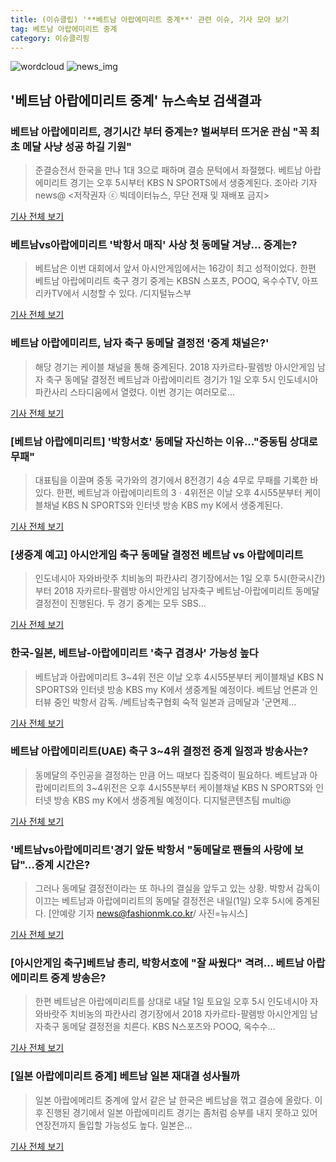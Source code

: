 ```yaml
---
title: (이슈클립) '**베트남 아랍에미리트 중계**' 관련 이슈, 기사 모아 보기
tag: 베트남 아랍에미리트 중계
category: 이슈클리핑
---
```

![wordcloud](https://s3.ap-northeast-2.amazonaws.com/lyrics101-wordcloud/2018-09-01-1535789642.png)
![news_img](https://user-images.githubusercontent.com/42597476/44507050-1206f400-a6e4-11e8-8d98-7ffbfebb353f.png)
## **'**베트남 아랍에미리트 중계**'** 뉴스속보 검색결과
### 베트남 아랍에미리트, 경기시간 부터 중계는? 벌써부터 뜨거운 관심 "꼭 최초 메달 사냥 성공 하길 기원"

>준결승전서 한국을 만나 1대 3으로 패하며 결승 문턱에서 좌절했다. 베트남 아랍에미리트 경기는 오후 5시부터 KBS N SPORTS에서 생중계된다. 조아라 기자 news@ <저작권자 ⓒ 빅데이터뉴스, 무단 전재 및 재배포 금지>

<a href="http://www.thebigdata.co.kr/view.php?ud=201809011607494286c2f6b121bc_23" target="_blank">기사 전체 보기</a>

### 베트남vs아랍에미리트 '박항서 매직' 사상 첫 동메달 겨냥… 중계는?

>베트남은 이번 대회에서 앞서 아시안게임에서는 16강이 최고 성적이었다. 한편 베트남 아랍에미리트 축구 경기 중계는 KBSN 스포츠, POOQ, 옥수수TV, 아프리카TV에서 시청할 수 있다. /디지털뉴스부

<a href="http://www.kyeongin.com/main/view.php?key=20180901001649179" target="_blank">기사 전체 보기</a>

### 베트남 아랍에미리트, 남자 축구 동메달 결정전 '중계 채널은?'

>해당 경기는 케이블 채널을 통해 중계된다. 2018 자카르타-팔렘방 아시안게임 남자 축구 동메달 결정전 베트남과 아랍에미리트 경기가 1일 오후 5시 인도네시아 파칸사리 스타디움에서 열렸다. 이번 경기는 여러모로...

<a href="http://tvdaily.asiae.co.kr/read.php3?aid=15357890621390959002" target="_blank">기사 전체 보기</a>

### [베트남 아랍에미리트] '박항서호' 동메달 자신하는 이유..."중동팀 상대로 무패"

>대표팀을 이끌며 중동 국가와의 경기에서 8전경기 4승 4무로 무패를 기록한 바 있다. 한편, 베트남과 아랍에미리트의 3ㆍ4위전은 이날 오후 4시55분부터 케이블채널 KBS N SPORTS와 인터넷 방송 KBS my K에서 생중계된다.

<a href="http://www.namdonews.com/news/articleView.html?idxno=488441" target="_blank">기사 전체 보기</a>

### [생중계 예고] 아시안게임 축구 동메달 결정전 베트남 vs 아랍에미리트

>인도네시아 자와바랏주 치비농의 파칸사리 경기장에서는 1일 오후 5시(한국시간)부터 2018 자카르타-팔렘방 아시안게임 남자축구 베트남-아랍에미리트 동메달 결정전이 진행된다.   두 경기 중계는 모두 SBS...

<a href="https://programs.sbs.co.kr/sports/ag2018/article/56053/S10009194669" target="_blank">기사 전체 보기</a>

### 한국-일본, 베트남-아랍에미리트 '축구 겹경사' 가능성 높다

>베트남과 아랍에미리트 3~4위 전은 이날 오후 4시55분부터 케이블채널 KBS N SPORTS와 인터넷 방송 KBS my K에서 생중계될 예정이다. 베트남 언론과 인터뷰 중인 박항서 감독. /베트남축구협회 숙적 일본과 금메달과 '군면제...

<a href="http://www.4th.kr/news/articleView.html?idxno=5705" target="_blank">기사 전체 보기</a>

### 베트남 아랍에미리트(UAE) 축구 3~4위 결정전 중계 일정과 방송사는?

>동메달의 주인공을 결정하는 만큼 어느 때보다 집중력이 필요하다. 베트남과 아랍에미리트의 3~4위전은 오후 4시55분부터 케이블채널 KBS N SPORTS와 인터넷 방송 KBS my K에서 생중계될 예정이다. 디지털콘텐츠팀 multi@

<a href="http://news20.busan.com/controller/newsController.jsp?newsId=20180901000017" target="_blank">기사 전체 보기</a>

### '베트남vs아랍에미리트'경기 앞둔 박항서 "동메달로 팬들의 사랑에 보답"…중계 시간은?

>그러나 동메달 결정전이라는 또 하나의 결실을 앞두고 있는 상황. 박항서 감독이 이끄는 베트남과 아랍에미리트의 동메달 결정전은 내일(1일) 오후 5시에 중계된다. [안예랑 기자 news@fashionmk.co.kr/ 사진=뉴시스]

<a href="http://chicnews.mk.co.kr/article.php?aid=1535712719209483018" target="_blank">기사 전체 보기</a>

### [아시안게임 축구]베트남 총리, 박항서호에 "잘 싸웠다" 격려… **베트남 아랍에미리트 중계** 방송은?

>한편 베트남은 아랍에미리트를 상대로 내달 1일 토요일 오후 5시 인도네시아 자와바랏주 치비농의 파칸사리 경기장에서 2018 자카르타-팔렘방 아시안게임 남자축구 동메달 결정전을 치른다. KBS N스포츠와 POOQ, 옥수수...

<a href="http://www.kyeongin.com/main/view.php?key=20180831010010362" target="_blank">기사 전체 보기</a>

### [일본 아랍에미리트 중계] 베트남 일본 재대결 성사될까

>일본 아랍에메리트 중계에 앞서 같은 날 한국은 베트남을 꺾고 결승에 올랐다. 이후 진행된 경기에서 일본 아랍에미리트 경기는 좀처럼 승부를 내지 못하고 있어 연장전까지 돌입할 가능성도 높다. 일본은...

<a href="http://www.rpm9.com/news/article.html?id=20180829090070" target="_blank">기사 전체 보기</a>


